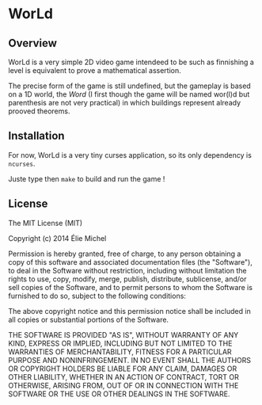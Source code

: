 
WorLd
=====

Overview
--------

WorLd is a very simple 2D video game intendeed to be such as finnishing a level is equivalent to prove a mathematical assertion.

The precise form of the game is still undefined, but the gameplay is based on a 1D world, the *Word* (I first though the game will be named wor(l)d but parenthesis are not very practical) in which buildings represent already prooved theorems.


Installation
------------

For now, WorLd is a very tiny curses application, so its only dependency is `ncurses`.

Juste type then `make` to build and run the game ! 




License
-------

The MIT License (MIT)

Copyright (c) 2014 Élie Michel

Permission is hereby granted, free of charge, to any person obtaining a copy
of this software and associated documentation files (the "Software"), to deal
in the Software without restriction, including without limitation the rights
to use, copy, modify, merge, publish, distribute, sublicense, and/or sell
copies of the Software, and to permit persons to whom the Software is
furnished to do so, subject to the following conditions:

The above copyright notice and this permission notice shall be included in
all copies or substantial portions of the Software.

THE SOFTWARE IS PROVIDED "AS IS", WITHOUT WARRANTY OF ANY KIND, EXPRESS OR
IMPLIED, INCLUDING BUT NOT LIMITED TO THE WARRANTIES OF MERCHANTABILITY,
FITNESS FOR A PARTICULAR PURPOSE AND NONINFRINGEMENT. IN NO EVENT SHALL THE
AUTHORS OR COPYRIGHT HOLDERS BE LIABLE FOR ANY CLAIM, DAMAGES OR OTHER
LIABILITY, WHETHER IN AN ACTION OF CONTRACT, TORT OR OTHERWISE, ARISING FROM,
OUT OF OR IN CONNECTION WITH THE SOFTWARE OR THE USE OR OTHER DEALINGS IN
THE SOFTWARE.



